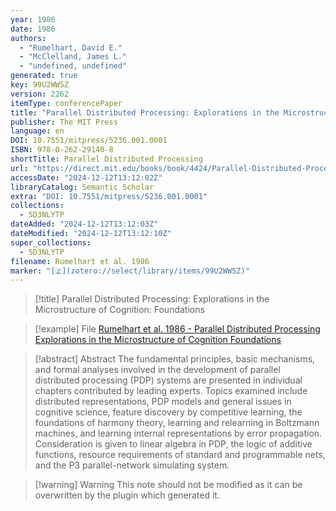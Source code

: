 ```yaml
---
year: 1986
date: 1986
authors:
  - "Rumelhart, David E."
  - "McClelland, James L."
  - "undefined, undefined"
generated: true
key: 99U2WWSZ
version: 2262
itemType: conferencePaper
title: "Parallel Distributed Processing: Explorations in the Microstructure of Cognition: Foundations"
publisher: The MIT Press
language: en
DOI: 10.7551/mitpress/5236.001.0001
ISBN: 978-0-262-29140-8
shortTitle: Parallel Distributed Processing
url: "https://direct.mit.edu/books/book/4424/Parallel-Distributed-ProcessingExplorations-in-the"
accessDate: "2024-12-12T13:12:02Z"
libraryCatalog: Semantic Scholar
extra: "DOI: 10.7551/mitpress/5236.001.0001"
collections:
  - 5D3NLYTP
dateAdded: "2024-12-12T13:12:03Z"
dateModified: "2024-12-12T13:12:10Z"
super_collections:
  - 5D3NLYTP
filename: Rumelhart et al. 1986
marker: "[🇿](zotero://select/library/items/99U2WWSZ)"
---
```


> [!title] Parallel Distributed Processing: Explorations in the Microstructure of Cognition: Foundations

> [!example] File
> [Rumelhart et al. 1986 - Parallel Distributed Processing Explorations in the Microstructure of Cognition Foundations](/Papers/PDFs/Rumelhart%20et%20al.%201986%20-%20Parallel%20Distributed%20Processing%20Explorations%20in%20the%20Microstructure%20of%20Cognition%20Foundations.pdf)

> [!abstract] Abstract
> The fundamental principles, basic mechanisms, and formal analyses involved in the development of parallel distributed processing (PDP) systems are presented in individual chapters contributed by leading experts. Topics examined include distributed representations, PDP models and general issues in cognitive science, feature discovery by competitive learning, the foundations of harmony theory, learning and relearning in Boltzmann machines, and learning internal representations by error propagation. Consideration is given to linear algebra in PDP, the logic of additive functions, resource requirements of standard and programmable nets, and the P3 parallel-network simulating system.

>[!warning] Warning
> This note should not be modified as it can be overwritten by the plugin which generated it.


